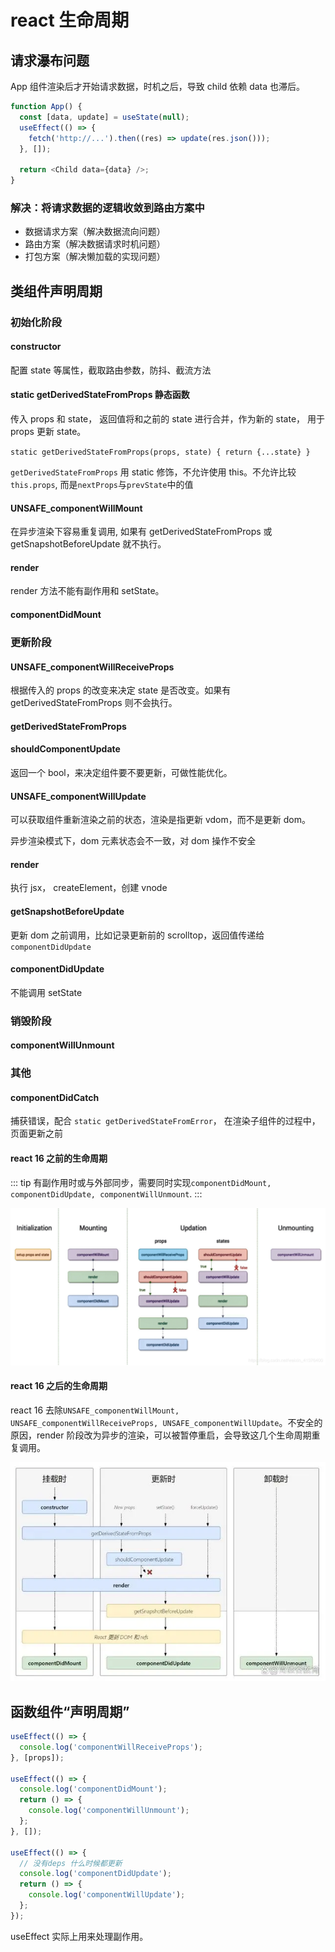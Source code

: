 # react 生命周期

## 请求瀑布问题

App 组件渲染后才开始请求数据，时机之后，导致 child 依赖 data 也滞后。

```js
function App() {
  const [data, update] = useState(null);
  useEffect(() => {
    fetch('http://...').then((res) => update(res.json()));
  }, []);

  return <Child data={data} />;
}
```

### 解决：将请求数据的逻辑收敛到路由方案中

- 数据请求方案（解决数据流向问题）
- 路由方案（解决数据请求时机问题）
- 打包方案（解决懒加载的实现问题）

## 类组件声明周期

### 初始化阶段

#### constructor

配置 state 等属性，截取路由参数，防抖、截流方法

#### static getDerivedStateFromProps 静态函数

传入 props 和 state， 返回值将和之前的 state 进行合并，作为新的 state， 用于 props 更新 state。

`static getDerivedStateFromProps(props, state) { return {...state} }`

`getDerivedStateFromProps` 用 static 修饰，不允许使用 this。不允许比较`this.props`, 而是`nextProps`与`prevState`中的值

#### UNSAFE_componentWillMount

在异步渲染下容易重复调用, 如果有 getDerivedStateFromProps 或 getSnapshotBeforeUpdate 就不执行。

#### render

render 方法不能有副作用和 setState。

#### componentDidMount

### 更新阶段

#### UNSAFE_componentWillReceiveProps

根据传入的 props 的改变来决定 state 是否改变。如果有 getDerivedStateFromProps 则不会执行。

#### getDerivedStateFromProps

#### shouldComponentUpdate

返回一个 bool，来决定组件要不要更新，可做性能优化。

#### UNSAFE_componentWillUpdate

可以获取组件重新渲染之前的状态，渲染是指更新 vdom，而不是更新 dom。

异步渲染模式下，dom 元素状态会不一致，对 dom 操作不安全

#### render

执行 jsx， createElement，创建 vnode

#### getSnapshotBeforeUpdate

更新 dom 之前调用，比如记录更新前的 scrolltop，返回值传递给 `componentDidUpdate`

#### componentDidUpdate

不能调用 setState

### 销毁阶段

#### componentWillUnmount

### 其他

#### componentDidCatch

捕获错误，配合 `static getDerivedStateFromError`， 在渲染子组件的过程中，页面更新之前

#### react 16 之前的生命周期

::: tip
有副作用时或与外部同步，需要同时实现`componentDidMount, componentDidUpdate, componentWillUnmount`.
:::

![react15函数组件生命周期](/images/react_lifecycle.png)

#### react 16 之后的生命周期

react 16 去除`UNSAFE_componentWillMount, UNSAFE_componentWillReceiveProps, UNSAFE_componentWillUpdate`。不安全的原因，render 阶段改为异步的渲染，可以被暂停重启，会导致这几个生命周期重复调用。

![react16生命周期](/images/react16_lifecycle.png)

## 函数组件“声明周期”

```js
useEffect(() => {
  console.log('componentWillReceiveProps');
}, [props]);

useEffect(() => {
  console.log('componentDidMount');
  return () => {
    console.log('componentWillUnmount');
  };
}, []);

useEffect(() => {
  // 没有deps 什么时候都更新
  console.log('componentDidUpdate');
  return () => {
    console.log('componentWillUpdate');
  };
});
```

useEffect 实际上用来处理副作用。
